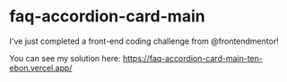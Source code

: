 # faq-accordion-card-main

I've just completed a front-end coding challenge from @frontendmentor!

You can see my solution here: https://faq-accordion-card-main-ten-ebon.vercel.app/
